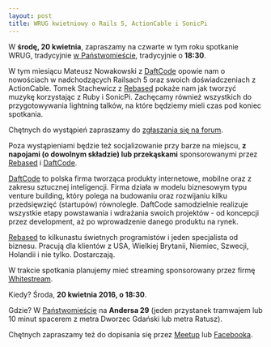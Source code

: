 ```yaml
---
layout: post
title: WRUG kwietniowy o Rails 5, ActionCable i SonicPi
---
```


W **środę, 20 kwietnia**, zapraszamy na czwarte w tym roku
spotkanie WRUG, tradycyjnie [w Państwomieście](http://panstwomiasto.pl),
tradycyjnie o **18:30**.

W tym miesiącu Mateusz Nowakowski z [DaftCode](http://daftcode.pl) opowie nam
o nowościach w nadchodzących Railsach 5 oraz swoich doświadczeniach z ActionCable.
Tomek Stachewicz z [Rebased](http://rebased.pl) pokaże nam jak tworzyć muzykę
korzystając z Ruby i SonicPi.
Zachęcamy również wszystkich do przygotowywania lightning talków,
na które będziemy mieli czas pod koniec spotkania.

Chętnych do wystąpień zapraszamy do [zgłaszania się na
forum](http://forum.rubyonrails.pl/t/wrug-kwietniowy-20-04-2016-sroda/11581).

Poza wystąpieniami będzie też socjalizowanie przy barze na miejscu, **z
napojami (o dowolnym składzie) lub przekąskami** sponsorowanymi przez
[Rebased](http://rebased.pl) i [DaftCode](http://daftcode.pl).

[DaftCode](http://www.daftcode.pl) to polska firma tworząca produkty internetowe, mobilne oraz z zakresu sztucznej inteligencji. Firma działa w modelu biznesowym typu venture building, który polega na budowaniu oraz rozwijaniu kilku przedsięwzięć (startupów) równolegle. DaftCode samodzielnie realizuje wszystkie etapy powstawania i wdrażania swoich projektów - od koncepcji przez development, aż po wprowadzenie danego produktu na rynek.

[Rebased](http://rebased.pl) to kilkunastu świetnych programistów
i jeden specjalista od biznesu. Pracują dla klientów z USA, Wielkiej
Brytanii, Niemiec, Szwecji, Holandii i nie tylko. Dostarczają.

W trakcie spotkania planujemy mieć streaming sponsorowany
przez firmę [Whitestream](http://whitestream.pl/wrug/).

Kiedy? Środa, **20 kwietnia 2016, o 18:30**.

Gdzie? W [Państwomieście](http://panstwomiasto.pl) na
**Andersa 29** (jeden przystanek tramwajem lub 10 minut
spacerem z metra Dworzec Gdański lub metra Ratusz).

Chętnych zapraszamy też do dopisania się przez
[Meetup](http://www.meetup.com/Warsaw-Ruby-Users-Group-WRUG/events/229675689/)
lub [Facebooka](https://www.facebook.com/events/266137740383952).
